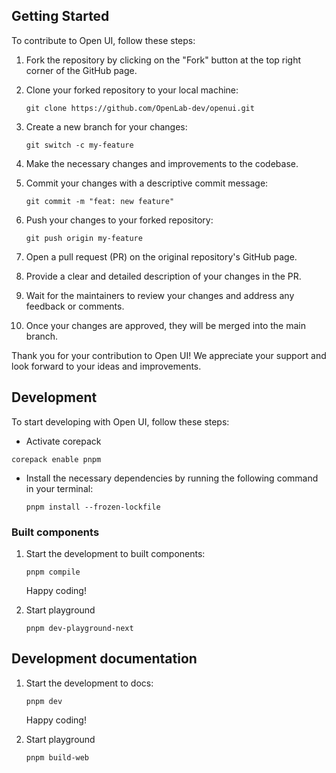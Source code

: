 ## Getting Started

To contribute to Open UI, follow these steps:

1. Fork the repository by clicking on the "Fork" button at the top right corner of the GitHub page.

2. Clone your forked repository to your local machine:

   ```
   git clone https://github.com/OpenLab-dev/openui.git
   ```

3. Create a new branch for your changes:

   ```
   git switch -c my-feature
   ```

4. Make the necessary changes and improvements to the codebase.
5. Commit your changes with a descriptive commit message:

   ```
   git commit -m "feat: new feature"
   ```

6. Push your changes to your forked repository:

   ```
   git push origin my-feature
   ```

7. Open a pull request (PR) on the original repository's GitHub page.

8. Provide a clear and detailed description of your changes in the PR.
9. Wait for the maintainers to review your changes and address any feedback or comments.
10. Once your changes are approved, they will be merged into the main branch.

Thank you for your contribution to Open UI! We appreciate your support and look forward to your ideas and improvements.

## Development

To start developing with Open UI, follow these steps:

- Activate corepack

```
corepack enable pnpm
```

- Install the necessary dependencies by running the following command in your terminal:

  ```
  pnpm install --frozen-lockfile
  ```

### Built components

1. Start the development to built components:

   ```
   pnpm compile
   ```

   Happy coding!

2. Start playground

   ```
   pnpm dev-playground-next
   ```

## Development documentation

1. Start the development to docs:

   ```
   pnpm dev
   ```

   Happy coding!

2. Start playground

   ```
   pnpm build-web
   ```
